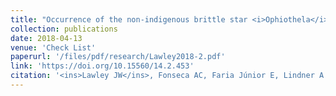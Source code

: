 ```yaml
---
title: "Occurrence of the non-indigenous brittle star <i>Ophiothela</i> cf. <i>mirabilis</i> Verrill, 1867 (Echinodermata, Ophiuroidea) in natural and anthropogenic habitats off Santa Catarina, Brazil"
collection: publications
date: 2018-04-13
venue: 'Check List'
paperurl: '/files/pdf/research/Lawley2018-2.pdf'
link: 'https://doi.org/10.15560/14.2.453'
citation: '<ins>Lawley JW</ins>, Fonseca AC, Faria Júnior E, Lindner A. 2018. Occurrence of the non-indigenous brittle star <i>Ophiothela</i> cf. <i>mirabilis</i> Verrill, 1867 (Echinodermata, Ophiuroidea) in natural and anthropogenic habitats off Santa Catarina, Brazil. <i>Check List</i> 14(2): 453-459. doi:10.15560/14.2.453'
---
```

